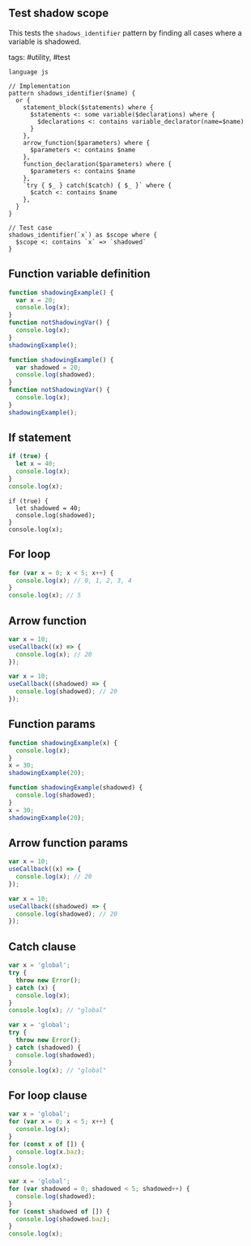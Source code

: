 ## Test shadow scope

This tests the `shadows_identifier` pattern by finding all cases where a variable is shadowed.

tags: #utility, #test

```grit
language js

// Implementation
pattern shadows_identifier($name) {
  or {
    statement_block($statements) where {
      $statements <: some variable($declarations) where {
        $declarations <: contains variable_declarator(name=$name)
      }
    },
    arrow_function($parameters) where {
      $parameters <: contains $name
    },
    function_declaration($parameters) where {
      $parameters <: contains $name
    },
    `try { $_ } catch($catch) { $_ }` where {
      $catch <: contains $name
    },
  }
}

// Test case
shadows_identifier(`x`) as $scope where {
  $scope <: contains `x` => `shadowed`
}
```

## Function variable definition

```js
function shadowingExample() {
  var x = 20;
  console.log(x);
}
function notShadowingVar() {
  console.log(x);
}
shadowingExample();
```

```js
function shadowingExample() {
  var shadowed = 20;
  console.log(shadowed);
}
function notShadowingVar() {
  console.log(x);
}
shadowingExample();
```

## If statement

```js
if (true) {
  let x = 40;
  console.log(x);
}
console.log(x);
```

```
if (true) {
  let shadowed = 40;
  console.log(shadowed);
}
console.log(x);
```

## For loop

```js
for (var x = 0; x < 5; x++) {
  console.log(x); // 0, 1, 2, 3, 4
}
console.log(x); // 5
```

## Arrow function

```js
var x = 10;
useCallback((x) => {
  console.log(x); // 20
});
```

```js
var x = 10;
useCallback((shadowed) => {
  console.log(shadowed); // 20
});
```

## Function params

```js
function shadowingExample(x) {
  console.log(x);
}
x = 30;
shadowingExample(20);
```

```js
function shadowingExample(shadowed) {
  console.log(shadowed);
}
x = 30;
shadowingExample(20);
```

## Arrow function params

```js
var x = 10;
useCallback((x) => {
  console.log(x); // 20
});
```

```js
var x = 10;
useCallback((shadowed) => {
  console.log(shadowed); // 20
});
```

## Catch clause

```js
var x = 'global';
try {
  throw new Error();
} catch (x) {
  console.log(x);
}
console.log(x); // "global"
```

```js
var x = 'global';
try {
  throw new Error();
} catch (shadowed) {
  console.log(shadowed);
}
console.log(x); // "global"
```

## For loop clause

```js
var x = 'global';
for (var x = 0; x < 5; x++) {
  console.log(x);
}
for (const x of []) {
  console.log(x.baz);
}
console.log(x);
```

```js
var x = 'global';
for (var shadowed = 0; shadowed < 5; shadowed++) {
  console.log(shadowed);
}
for (const shadowed of []) {
  console.log(shadowed.baz);
}
console.log(x);
```
